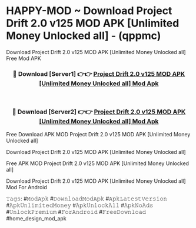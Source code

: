 # HAPPY-MOD ~ Download Project Drift 2.0 v125 MOD APK [Unlimited Money Unlocked all] - (qppmc)
Download Project Drift 2.0 v125 MOD APK [Unlimited Money Unlocked all] Free Mod APK

<div align="center">
<h3>🔴 Download [Server1] 👉👉 <a href="https://apk-comot.site?title=Project_Drift_2.0_v125_MOD_APK_[Unlimited_Money_Unlocked_all]">Project Drift 2.0 v125 MOD APK [Unlimited Money Unlocked all] Mod Apk</a></h3><br>

<h3>🔴 Download [Server2] 👉👉 <a href="https://apk-comot.site?title=Project_Drift_2.0_v125_MOD_APK_[Unlimited_Money_Unlocked_all]">Project Drift 2.0 v125 MOD APK [Unlimited Money Unlocked all] Mod Apk</a></h3>
</div>


Free Download APK MOD Project Drift 2.0 v125 MOD APK [Unlimited Money Unlocked all]

Download Project Drift 2.0 v125 MOD APK [Unlimited Money Unlocked all] 

Free APK MOD Project Drift 2.0 v125 MOD APK [Unlimited Money Unlocked all] 

Download Project Drift 2.0 v125 MOD APK [Unlimited Money Unlocked all] Mod For Android

𝚃𝚊𝚐𝚜: #𝙼𝚘𝚍𝙰𝚙𝚔 #𝙳𝚘𝚠𝚗𝚕𝚘𝚊𝚍𝙼𝚘𝚍𝙰𝚙𝚔 #𝙰𝚙𝚔𝙻𝚊𝚝𝚎𝚜𝚝𝚅𝚎𝚛𝚜𝚒𝚘𝚗 #𝙰𝚙𝚔𝚄𝚗𝚕𝚒𝚖𝚒𝚝𝚎𝚍𝙼𝚘𝚗𝚎𝚢 #𝙰𝚙𝚔𝚄𝚗𝚕𝚘𝚌𝚔𝙰𝚕𝚕 #𝙰𝚙𝚔𝙽𝚘𝙰𝚍𝚜 #𝚄𝚗𝚕𝚘𝚌𝚔𝙿𝚛𝚎𝚖𝚒𝚞𝚖 #𝙵𝚘𝚛𝙰𝚗𝚍𝚛𝚘𝚒𝚍 #𝙵𝚛𝚎𝚎𝙳𝚘𝚠𝚗𝚕𝚘𝚊𝚍 #home_design_mod_apk